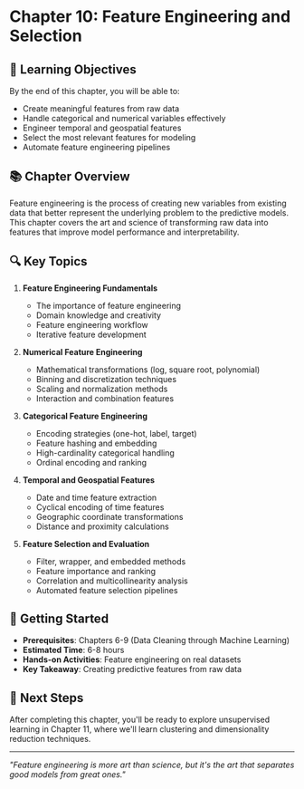# Chapter 10: Feature Engineering and Selection

## 🎯 Learning Objectives

By the end of this chapter, you will be able to:

- Create meaningful features from raw data
- Handle categorical and numerical variables effectively
- Engineer temporal and geospatial features
- Select the most relevant features for modeling
- Automate feature engineering pipelines

## 📚 Chapter Overview

Feature engineering is the process of creating new variables from existing data that better represent the underlying problem to the predictive models. This chapter covers the art and science of transforming raw data into features that improve model performance and interpretability.

## 🔍 Key Topics

1. **Feature Engineering Fundamentals**

   - The importance of feature engineering
   - Domain knowledge and creativity
   - Feature engineering workflow
   - Iterative feature development

2. **Numerical Feature Engineering**

   - Mathematical transformations (log, square root, polynomial)
   - Binning and discretization techniques
   - Scaling and normalization methods
   - Interaction and combination features

3. **Categorical Feature Engineering**

   - Encoding strategies (one-hot, label, target)
   - Feature hashing and embedding
   - High-cardinality categorical handling
   - Ordinal encoding and ranking

4. **Temporal and Geospatial Features**

   - Date and time feature extraction
   - Cyclical encoding of time features
   - Geographic coordinate transformations
   - Distance and proximity calculations

5. **Feature Selection and Evaluation**
   - Filter, wrapper, and embedded methods
   - Feature importance and ranking
   - Correlation and multicollinearity analysis
   - Automated feature selection pipelines

## 🚀 Getting Started

- **Prerequisites**: Chapters 6-9 (Data Cleaning through Machine Learning)
- **Estimated Time**: 6-8 hours
- **Hands-on Activities**: Feature engineering on real datasets
- **Key Takeaway**: Creating predictive features from raw data

## 📖 Next Steps

After completing this chapter, you'll be ready to explore unsupervised learning in Chapter 11, where we'll learn clustering and dimensionality reduction techniques.

---

_"Feature engineering is more art than science, but it's the art that separates good models from great ones."_
